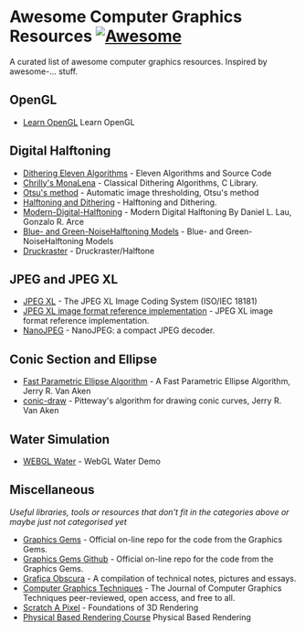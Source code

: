 # Awesome Computer Graphics Resources [![Awesome](https://awesome.re/badge.svg)](https://awesome.re)

A curated list of awesome computer graphics resources. Inspired by awesome-... stuff.

## OpenGL
 * [Learn OpenGL](https://learnopengl.com/) Learn OpenGL

## Digital Halftoning
* [Dithering Eleven Algorithms](https://tannerhelland.com/2012/12/28/dithering-eleven-algorithms-source-code.html) - Eleven Algorithms and Source Code
* [Chrilly's MonaLena](https://github.com/DonChr/MonaLena) - Classical Dithering Algorithms, C Library.
* [Otsu's method](https://en.wikipedia.org/wiki/Otsu%27s_method) - Automatic image thresholding, Otsu's method
* [Halftoning and Dithering](https://photo.stackexchange.com/questions/5779/what-is-the-difference-between-halftoning-and-dithering) - Halftoning and Dithering.
* [Modern-Digital-Halftoning](https://www.routledge.com/Modern-Digital-Halftoning/Lau-Arce/p/book/9781420047530) - Modern Digital Halftoning By Daniel L. Lau, Gonzalo R. Arce
* [Blue- and Green-NoiseHalftoning Models](https://www.researchgate.net/publication/3321489_Blue_and_green_noise_halftoning_models) - Blue- and Green-NoiseHalftoning Models
* [Druckraster](https://de.wikipedia.org/wiki/Druckraster) - Druckraster/Halftone

## JPEG and JPEG XL

* [JPEG XL](https://jpeg.org/jpegxl/) - The JPEG XL Image Coding System (ISO/IEC 18181) 
* [JPEG XL image format reference implementation](https://gitlab.com/wg1/jpeg-xl) - JPEG XL image format reference implementation.
* [NanoJPEG](https://keyj.emphy.de/nanojpeg/) - NanoJPEG: a compact JPEG decoder.

## Conic Section and Ellipse

* [Fast Parametric Ellipse Algorithm](https://arxiv.org/abs/2009.03434) - A Fast Parametric Ellipse Algorithm, Jerry R. Van Aken
* [conic-draw](https://github.com/jvanaken1/conic-draw) - Pitteway's algorithm for drawing conic curves, Jerry R. Van Aken

## Water Simulation

* [WEBGL Water](http://madebyevan.com/webgl-water/) - WebGL Water Demo

## Miscellaneous
*Useful libraries, tools or resources that don't fit in the categories above or maybe just not categorised yet*

* [Graphics Gems](http://www.realtimerendering.com/resources/GraphicsGems/) - Official on-line repo for the code from the Graphics Gems.
* [Graphics Gems Github](https://github.com/erich666/GraphicsGems) - Official on-line repo for the code from the Graphics Gems.
* [Grafica Obscura](http://graficaobscura.com/) - A compilation of technical notes, pictures and essays.
* [Computer Graphics Techniques](http://jcgt.org/) - The Journal of Computer Graphics Techniques peer-reviewed, open access, and free to all.
* [Scratch A Pixel](https://www.scratchapixel.com/) - Foundations of 3D Rendering
* [Physical Based Rendering Course](https://blog.selfshadow.com/publications/) Physical Based Rendering
